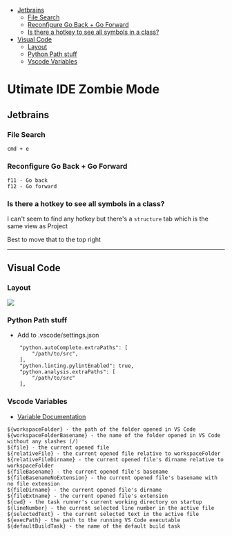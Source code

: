 <!-- vscode-markdown-toc -->
* [Jetbrains](#Jetbrains)
	* [File Search](#FileSearch)
	* [Reconfigure Go Back + Go Forward](#ReconfigureGoBackGoForward)
	* [Is there a hotkey to see all symbols in a class?](#Isthereahotkeytoseeallsymbolsinaclass)
* [Visual Code](#VisualCode)
	* [Layout](#Layout)
	* [Python Path stuff](#PythonPathstuff)
	* [Vscode Variables](#VscodeVariables)

<!-- vscode-markdown-toc-config
	numbering=false
	autoSave=true
	/vscode-markdown-toc-config -->
<!-- /vscode-markdown-toc -->

# Utimate IDE Zombie Mode 

## <a name='Jetbrains'></a>Jetbrains

### <a name='FileSearch'></a>File Search

```
cmd + e
```

### <a name='ReconfigureGoBackGoForward'></a>Reconfigure Go Back + Go Forward

```
f11 - Go back
f12 - Go forward
```

### <a name='Isthereahotkeytoseeallsymbolsinaclass'></a>Is there a hotkey to see all symbols in a class?

I can't seem to find any hotkey but there's a `structure` tab which is the same view as Project

Best to move that to the top right

-----------------------------------------------------------

## <a name='VisualCode'></a>Visual Code

### <a name='Layout'></a>Layout

<img src="https://imgur.com/v97IO0e.png"/>

### <a name='PythonPathstuff'></a>Python Path stuff
- Add to .vscode/settings.json

```
    "python.autoComplete.extraPaths": [
        "/path/to/src",
    ],
    "python.linting.pylintEnabled": true,
    "python.analysis.extraPaths": [
        "/path/to/src"
    ],
```

### <a name='VscodeVariables'></a>Vscode Variables

- [Variable Documentation](https://code.visualstudio.com/docs/editor/variables-reference)

```
${workspaceFolder} - the path of the folder opened in VS Code
${workspaceFolderBasename} - the name of the folder opened in VS Code without any slashes (/)
${file} - the current opened file
${relativeFile} - the current opened file relative to workspaceFolder
${relativeFileDirname} - the current opened file's dirname relative to workspaceFolder
${fileBasename} - the current opened file's basename
${fileBasenameNoExtension} - the current opened file's basename with no file extension
${fileDirname} - the current opened file's dirname
${fileExtname} - the current opened file's extension
${cwd} - the task runner's current working directory on startup
${lineNumber} - the current selected line number in the active file
${selectedText} - the current selected text in the active file
${execPath} - the path to the running VS Code executable
${defaultBuildTask} - the name of the default build task
```